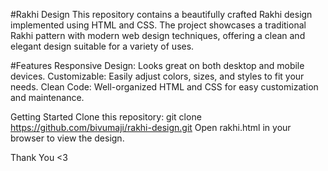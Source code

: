 #Rakhi Design
This repository contains a beautifully crafted Rakhi design implemented using HTML and CSS. The project showcases a traditional Rakhi pattern with modern web design techniques, offering a clean and elegant design suitable for a variety of uses.

#Features
Responsive Design: Looks great on both desktop and mobile devices.
Customizable: Easily adjust colors, sizes, and styles to fit your needs.
Clean Code: Well-organized HTML and CSS for easy customization and maintenance.

Getting Started
Clone this repository: git clone https://github.com/bivumaji/rakhi-design.git
Open rakhi.html in your browser to view the design.

Thank You <3
